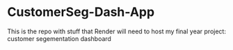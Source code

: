 # CustomerSeg-Dash-App
This is the repo with stuff that Render will need to host my final year project: customer segementation dashboard
